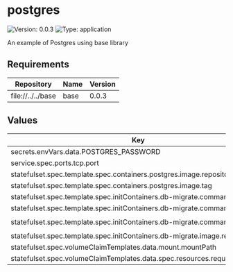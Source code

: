 # postgres

![Version: 0.0.3](https://img.shields.io/badge/Version-0.0.3-informational?style=flat-square) ![Type: application](https://img.shields.io/badge/Type-application-informational?style=flat-square)

An example of Postgres using base library

## Requirements

| Repository | Name | Version |
|------------|------|---------|
| file://../../base | base | 0.0.3 |

## Values

| Key | Type | Default | Description |
|-----|------|---------|-------------|
| secrets.envVars.data.POSTGRES_PASSWORD | string | `"postgres"` |  |
| service.spec.ports.tcp.port | int | `5432` |  |
| statefulset.spec.template.spec.containers.postgres.image.repository | string | `"postgres"` |  |
| statefulset.spec.template.spec.containers.postgres.image.tag | string | `"17.6"` |  |
| statefulset.spec.template.spec.initContainers.db-migrate.command[0] | string | `"sh"` |  |
| statefulset.spec.template.spec.initContainers.db-migrate.command[1] | string | `"-c"` |  |
| statefulset.spec.template.spec.initContainers.db-migrate.command[2] | string | `"until pg_isready -h db; do sleep 1; done"` |  |
| statefulset.spec.template.spec.initContainers.db-migrate.image.repository | string | `"migrate/migrate"` |  |
| statefulset.spec.volumeClaimTemplates.data.mount.mountPath | string | `"/var/lib/postgresql/data"` |  |
| statefulset.spec.volumeClaimTemplates.data.spec.resources.requests.storage | string | `"20Gi"` |  |

